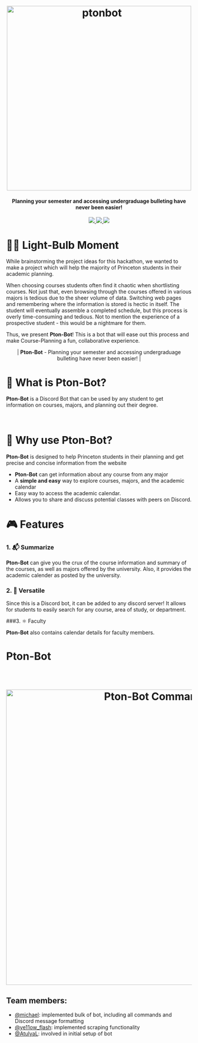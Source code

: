 <h1 align="center">
  <br>
  <a href="https://github.com/mwei4/HackPrincetonSP22/blob/main/logo.png"><img src="https://github.com/mwei4/HackPrincetonSP22/blob/main/logo.png" alt="ptonbot" width="500"></a>
<!--   Pton-Bot -->
</h1>

<!-- ------------------------------------------ -->

<h4 align="center">Planning your semester and accessing undergraduage bulleting have never been easier!</h4>

<p align="center">
  <a href="https://img.shields.io/badge/python-v3.6%2B-blue">
    <img src="https://img.shields.io/badge/python-v3.6%2B-blue">
  </a>
  
  <a href="https://img.shields.io/badge/json-%20%7B%3B%7D-orange">
    <img src="https://img.shields.io/badge/json-%20%7B%3B%7D-orange">
  </a>
  
  <a href="https://img.shields.io/badge/discord-Bot-9cf?logo=discord">
    <img src="https://img.shields.io/badge/discord-Bot-9cf?logo=discord">
  </a>

</p>

<!-- Demo Video -->

# 🧘‍♀️ Light-Bulb Moment

While brainstorming the project ideas for this hackathon, we wanted to make a project which will help the majority of Princeton students in their academic planning. 

When choosing courses students often find it chaotic when shortlisting courses. 
Not just that, even browsing through the courses offered in various majors is tedious due to the sheer volume of data. 
Switching web pages and remembering where the information is stored is hectic in itself. 
The student will eventually assemble a completed schedule, but this process is overly time-consuming and tedious. Not to mention the experience of a prospective student - this would be a nightmare for them.

Thus, we present **Pton-Bot**! This is a bot that will ease out this process and make Course-Planning a fun, collaborative experience.

<p align="center"> | <b>Pton-Bot</b>  -  Planning your semester and accessing undergraduage bulleting have never been easier! |</p>

# 👀 What is Pton-Bot?

**Pton-Bot** is a Discord Bot that can be used by any student to get information on courses, majors, and planning out their degree.

<br>


# 🤖 Why use Pton-Bot?

**Pton-Bot** is designed to help Princeton students in their planning and get precise and concise information from the website

- **Pton-Bot** can get information about any course from any major
- A **simple and easy** way to explore courses, majors, and the academic calendar
- Easy way to access the academic calendar.
- Allows you to share and discuss potential classes with peers on Discord.

# 🎮 Features

### 1. 📬 Summarize

**Pton-Bot** can give you the crux of the course information and summary of the courses, as well as majors offered by the university. Also, it provides the academic calender as posted by the university.

### 2. 🚀 Versatile

Since this is a Discord bot, it can be added to any discord server! It allows for students to easily search for any course, area of study, or department.

###3. ⚛️ Faculty

**Pton-Bot** also contains calendar details for faculty members. 

# Pton-Bot

<h1 align="center">
  <br>
  <a href="https://github.com/mwei4/HackPrincetonSP22/blob/main/helpcmds.png"><img src="https://github.com/mwei4/HackPrincetonSP22/blob/main/helpcmds.png" alt="Pton-Bot Commands" width="800"></a>
<!--   <br>
  Json Schema
  <br> -->
</h1>

## Team members:
- [@michael](https://github.com/mwei4): implemented bulk of bot, including all commands and Discord message formatting
- [@ye11ow_flash](https://www.linkedin.com/in/jaineel97/): implemented scraping functionality
- [@AtulyaL](https://github.com/AtulyaL): involved in initial setup of bot
